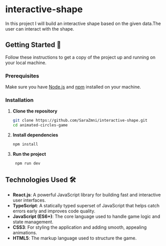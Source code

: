
# interactive-shape

In this project I will build an interactive shape based on the given data.The user can interact with the shape.


## Getting Started 🚀

Follow these instructions to get a copy of the project up and running on your local machine.

### Prerequisites

Make sure you have [Node.js](https://nodejs.org/) and [npm](https://www.npmjs.com/) installed on your machine.

### Installation

1. **Clone the repository**

   ```bash
   git clone https://github.com/SaraZmni/interactive-shape.git
   cd animated-circles-game

    ```

2. **Install dependencies**
   ```bash
   npm install
   ```
3. **Run the project**
   ```bash
    npm run dev
   ```

## Technologies Used 🛠️

- **React.js**: A powerful JavaScript library for building fast and interactive user interfaces.
- **TypeScript**: A statically typed superset of JavaScript that helps catch errors early and improves code quality.
- **JavaScript (ES6+)**: The core language used to handle game logic and state management.
- **CSS3**: For styling the application and adding smooth, appealing animations.
- **HTML5**: The markup language used to structure the game.

